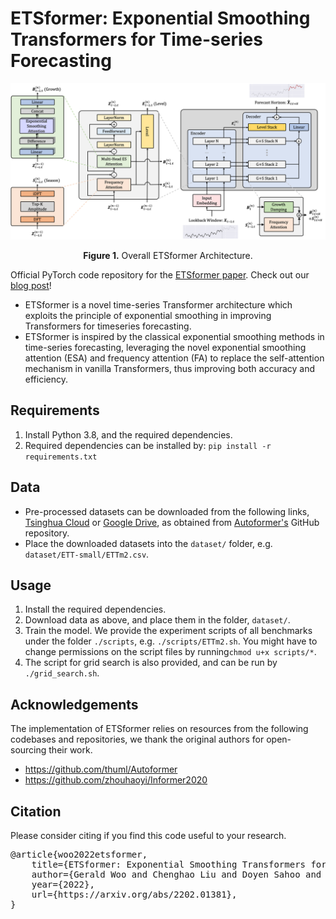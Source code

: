 # ETSformer: Exponential Smoothing Transformers for Time-series Forecasting

<p align="center">
<img src=".\pics\etsformer.png" width = "700" alt="" align=center />
<br><br>
<b>Figure 1.</b> Overall ETSformer Architecture.
</p>

Official PyTorch code repository for the [ETSformer paper](https://arxiv.org/abs/2202.01381). Check out our [blog post](https://blog.salesforceairesearch.com/etsformer-time-series-forecasting/)!

* ETSformer is a novel time-series Transformer architecture which exploits the principle of exponential smoothing in improving
Transformers for timeseries forecasting.
* ETSformer is inspired by the classical exponential smoothing methods in
time-series forecasting, leveraging the novel exponential smoothing attention (ESA) and frequency attention (FA) to
replace the self-attention mechanism in vanilla Transformers, thus improving both accuracy and efficiency.

## Requirements

1. Install Python 3.8, and the required dependencies.
2. Required dependencies can be installed by: ```pip install -r requirements.txt```

## Data

* Pre-processed datasets can be downloaded from the following
  links, [Tsinghua Cloud](https://cloud.tsinghua.edu.cn/d/e1ccfff39ad541908bae/)
  or [Google Drive](https://drive.google.com/drive/folders/1ZOYpTUa82_jCcxIdTmyr0LXQfvaM9vIy?usp=sharing), as obtained
  from [Autoformer's](https://github.com/thuml/Autoformer) GitHub repository.
* Place the downloaded datasets into the `dataset/` folder, e.g. `dataset/ETT-small/ETTm2.csv`.

## Usage

1. Install the required dependencies.
2. Download data as above, and place them in the folder, `dataset/`.
3. Train the model. We provide the experiment scripts of all benchmarks under the folder `./scripts`,
   e.g. `./scripts/ETTm2.sh`. You might have to change permissions on the script files by running`chmod u+x scripts/*`.
4. The script for grid search is also provided, and can be run by `./grid_search.sh`.

## Acknowledgements

The implementation of ETSformer relies on resources from the following codebases and repositories, we thank the original
authors for open-sourcing their work.

* https://github.com/thuml/Autoformer
* https://github.com/zhouhaoyi/Informer2020

## Citation

Please consider citing if you find this code useful to your research.
<pre>@article{woo2022etsformer,
    title={ETSformer: Exponential Smoothing Transformers for Time-series Forecasting},
    author={Gerald Woo and Chenghao Liu and Doyen Sahoo and Akshat Kumar and Steven C. H. Hoi},
    year={2022},
    url={https://arxiv.org/abs/2202.01381},
}</pre>